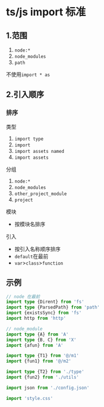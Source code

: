 # ts/js import 标准

## 1.范围

1. `node:*`
2. `node_modules`
3. `path`

不使用`import * as`

## 2.引入顺序

### 排序

类型

1. `import type`
2. `import`
3. `import assets named`
4. `import assets`

分组

1. `node:*`
2. `node_modules`
3. `other_project_module`
4. `project`

模块

- 按模块名排序

引入

- 按引入名称顺序排序
- `default`在最前
- `var`>`class`>`function`

## 示例

```ts
// node 在最前
import type {Dirent} from 'fs'
import type {ParsedPath} from 'path'
import {existsSync} from 'fs'
import http from 'http'

// node_module
import type {A} from 'A'
import type {B, C} from 'X'
import {afun} from 'A'

import type {T1} from '@/m1'
import {fun1} from '@/m2'

import type {T2} from './type'
import {fun2} from './utils'

import json from './config.json'

import 'style.css'

```
